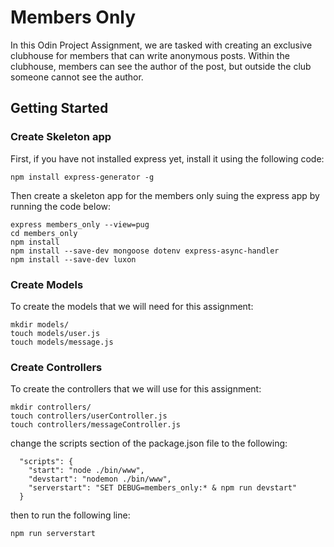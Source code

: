 # Members Only

In this Odin Project Assignment, we are tasked with creating an exclusive clubhouse for members that can write anonymous posts. Within the clubhouse, members can see the author of the post, but outside the club someone cannot see the author.

## Getting Started

### Create Skeleton app

First, if you have not installed express yet, install it using the following code:

```
npm install express-generator -g
```

Then create a skeleton app for the members only suing the express app by running the code below:

```
express members_only --view=pug
cd members_only
npm install
npm install --save-dev mongoose dotenv express-async-handler
npm install --save-dev luxon
```

### Create Models

To create the models that we will need for this assignment:

```
mkdir models/
touch models/user.js
touch models/message.js
```

### Create Controllers

To create the controllers that we will use for this assignment:

```
mkdir controllers/
touch controllers/userController.js
touch controllers/messageController.js
```

change the scripts section of the package.json file to the following:

```
  "scripts": {
    "start": "node ./bin/www",
    "devstart": "nodemon ./bin/www",
    "serverstart": "SET DEBUG=members_only:* & npm run devstart"
  }
```

then to run the following line:

```
npm run serverstart
```
